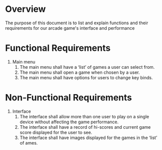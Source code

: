 # Overview 
The purpose of this document is to list and explain functions and their requirements for our arcade game's interface and performance
 
# Functional Requirements 
 1. Main menu 
     1. The main menu shall have a ‘list’ of games a user can select from. 
     2. The main menu shall open a game when chosen by a user.
     3. The main menu shall have options for users to change key binds.

# Non-Functional Requirements 
 1. Interface
     1. The interface shall allow more than one user to play on a single device without affecting the game performance.
     2. The interface shall have a record of hi-scores and current game score displayed for the user to see. 
     3. The interface shall have images displayed for the games in the ‘list’ of ames. 

